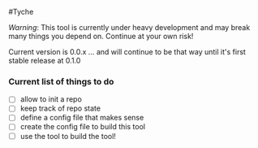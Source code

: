 #Tyche

*Warning*: This tool is currently under heavy development and may break many things you depend on. Continue at your own risk!

Current version is 0.0.x ... and will continue to be that way until it's first stable release at 0.1.0

### Current list of things to do

- [ ] allow to init a repo
- [ ] keep track of repo state
- [ ] define a config file that makes sense
- [ ] create the config file to build this tool
- [ ] use the tool to build the tool!

